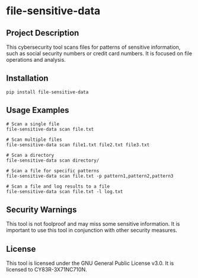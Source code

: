 # file-sensitive-data

## Project Description

This cybersecurity tool scans files for patterns of sensitive information, such as social security numbers or credit card numbers. It is focused on file operations and analysis.

## Installation

```
pip install file-sensitive-data
```

## Usage Examples

```
# Scan a single file
file-sensitive-data scan file.txt

# Scan multiple files
file-sensitive-data scan file1.txt file2.txt file3.txt

# Scan a directory
file-sensitive-data scan directory/

# Scan a file for specific patterns
file-sensitive-data scan file.txt -p pattern1,pattern2,pattern3

# Scan a file and log results to a file
file-sensitive-data scan file.txt -l log.txt
```

## Security Warnings

This tool is not foolproof and may miss some sensitive information. It is important to use this tool in conjunction with other security measures.

## License

This tool is licensed under the GNU General Public License v3.0. It is licensed to CY83R-3X71NC710N.